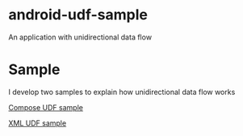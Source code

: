 # android-udf-sample
An application with unidirectional data flow

# Sample
I develop two samples to explain how unidirectional data flow works

[Compose UDF sample](https://github.com/Wottrich/android-udf-sample/tree/main/ComposeUnidirectionalDataFlow/app/src/main/java/github/io/wottrich/composeunidirectionaldataflow)

[XML UDF sample](https://github.com/Wottrich/android-udf-sample/tree/main/ViewSystemUnidirectionalDataFlow/app/src/main/java/github/io/wottrich/myapplication)

